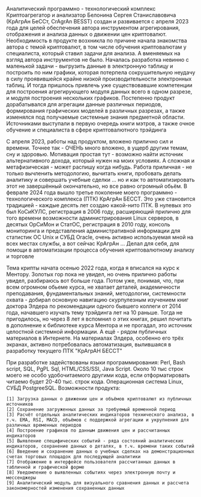 Аналитический программно - технологический комплекс Криптоагрегатор и анализатор Белонина Сергея Станиславовича (КрАгрАн БеССт, CrAgrAn BESST) создан и развивается с апреля 2023 года для целей обеспечения автора инструментом агрегирования, отображения и анализа данных о движении цен криптовалют. Необходимость в продукте возхникла по причине начала знакомства автора с темой криптовалют, в том числе обучения криптовалютам у специалиста, который ставил задачи для анализа. А вменяемых на взгляд автора инструментов не было. Началась разработка невинно с маленькой задачи - выгрузить данные в электронную таблицу и построить по ним графики, которая потерпела сокрушительную неудачу в силу проявившейся крайне низкой производительности электронных таблиц. И тогда пришлось привлечь уже существовавшие компетенции для построения агрегирующего модуля данных всего в одном разрезе, и модуля построения нескольких графиков. Постепенно продукт дорабатывался для агрегации данные различных периодов, формирования графических моделей в различных разрезах, а также изменялся под получаемые системные знания предметной области. Источниками выступали в первую очередь книги мэтров, а также очное обучение и специалиста в сфере криптовалютного трэйдинга

С апреля 2023, работы над продуктом, вложено прилично сил и времени. Точнее так - ОЧЕНЬ много вложено, в ущерб другим темам, сну и здоровью. Мотивация простая тут - возможно найти источник альтернативного дохода, который нужен на моих условиях. А сложная и метафизическая - может распишу когда нибудь. Работа приличная - не только вычленить методологию, вычитать книги, пробовать делать аналитику и совершать учебные сделки ... но и как то автоматизировать этот не завершённый окончательно, но все равно огромный обьём. В феврале 2024 года вышло третье поколение моего программно - технологического комплекса (ПТК) КрАгрАн БЕССТ. Это уже становится традицией - каждые десять лет создаю какой-нито ПТК. В нулевых это был КоСиКУЛС, регистрация в 2006 году, расширяющий прилично для того времени возможности администрирования Linux серверов, в десятых ОрСиМон и СтатОС, регистрация в 2010 году, консоль мониторинга и представления административной информации для статистик ОС Unix и СУБД Oracle, очень активно используемая мной на всех местах службы, а вот сейчас КрАгрАн ... Делал для себя, для помощи в автоматизации процесса обучения криптовалютному анализу и торговле

Тема крипты начата осенью 2022 года, когда я вписался на курс к Ментору. Золотых гор пока не увидел, но очень прилично работы увидел, разбираюсь вот больше года. Потом уже, понимая, что, при всем огромном обьеме курса, не хватает деталей, академичности преподавания, фундаментальных знаний, методологии, системности охвата - добирал основную навигацию скурпулезным изучением книг доктора Элдера по рекомендации одного бывшего коллеги от 2014 года, начавшего изучать тему трэйдинга лет на 10 раньше. Тогда не пригодилось, но через 8 лет я вспомнил о этих книгах, решил почитать в дополнение к библиотеке курса Ментора и не прогадал, это источник целостной системной информации. А ещё - рядом публичных материалов в Интернете. На материалах Элдера, особенно его трёх экранах, активно потребовалась автоматизация, вылившаяся в разработку текущего ПТК "КрАгрАН БЕССТ"

При разработке задействованы языки программирования: Perl, Bash script, SQL, PgPL Sql, HTML/CSS/SSI, Java Script. Около 10 тыс строк моего не особо удобочитаемого другими кода, если отформатировать читаемо будет 20-40 тыс. строк кода. Операционная система Linux, СУБД PostgreeSQL. Возможности продукта:

    [1] Загрузка данных о движении цен и объёмов криптовалют из публичных источников
    [2] Сохранение загруженных данных за требуемый временной период
    [3] Расчёт отдельных аналитических индикаторов технического анализа, в т.ч. EMA, RSI, MACD, объёмов с поддержкой агрегации и укрупнения для различных временных периодов
    [4] Построение графиков по данным движения цен и рассчитанных индикаторов
    [5] Выявление специфических событий - ряда состояний аналитических индикаторов, сохранение данных о деталях, в т.ч. времени таких событий
    [6] Введение и сохранение данных о учебных сделках на демонстрационных счетах торговых площадок для последующей аналитики
    [7] Отображение в интерфейсе пользователя рассчитанных данных в табличной и графической форме
    [8] Уведомление о выявленных событиях через электронную почту и мессенджеры
    [9] Аналитический модуль для визуального сравнения данных и рассчета закономерностей изменения сохраненных данных 

